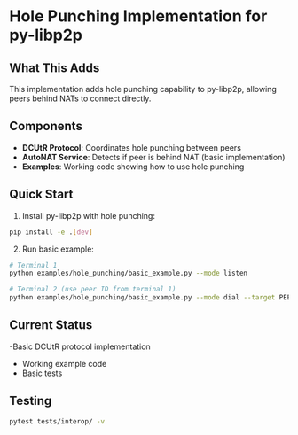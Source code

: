 # Hole Punching Implementation for py-libp2p

## What This Adds

This implementation adds hole punching capability to py-libp2p, allowing peers behind NATs to connect directly.

## Components

- **DCUtR Protocol**: Coordinates hole punching between peers
- **AutoNAT Service**: Detects if peer is behind NAT (basic implementation)
- **Examples**: Working code showing how to use hole punching

## Quick Start

1. Install py-libp2p with hole punching:

```bash
pip install -e .[dev]
```

2. Run basic example:

```bash
# Terminal 1
python examples/hole_punching/basic_example.py --mode listen

# Terminal 2 (use peer ID from terminal 1)
python examples/hole_punching/basic_example.py --mode dial --target PEER_ID
```

## Current Status

-Basic DCUtR protocol implementation

- Working example code
- Basic tests

## Testing

```bash
pytest tests/interop/ -v
```
